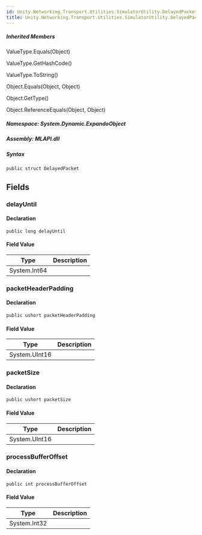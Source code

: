 ```yaml
---  
id: Unity.Networking.Transport.Utilities.SimulatorUtility.DelayedPacket  
title: Unity.Networking.Transport.Utilities.SimulatorUtility.DelayedPacket  
---
```


<div class="markdown level0 summary">

</div>

<div class="markdown level0 conceptual">

</div>

<div class="inheritedMembers">

##### Inherited Members

<div>

ValueType.Equals(Object)

</div>

<div>

ValueType.GetHashCode()

</div>

<div>

ValueType.ToString()

</div>

<div>

Object.Equals(Object, Object)

</div>

<div>

Object.GetType()

</div>

<div>

Object.ReferenceEquals(Object, Object)

</div>

</div>

##### **Namespace**: System.Dynamic.ExpandoObject

##### **Assembly**: MLAPI.dll

##### Syntax

    public struct DelayedPacket

## Fields

### delayUntil

<div class="markdown level1 summary">

</div>

<div class="markdown level1 conceptual">

</div>

#### Declaration

    public long delayUntil

#### Field Value

| Type         | Description |
|--------------|-------------|
| System.Int64 |             |

### packetHeaderPadding

<div class="markdown level1 summary">

</div>

<div class="markdown level1 conceptual">

</div>

#### Declaration

    public ushort packetHeaderPadding

#### Field Value

| Type          | Description |
|---------------|-------------|
| System.UInt16 |             |

### packetSize

<div class="markdown level1 summary">

</div>

<div class="markdown level1 conceptual">

</div>

#### Declaration

    public ushort packetSize

#### Field Value

| Type          | Description |
|---------------|-------------|
| System.UInt16 |             |

### processBufferOffset

<div class="markdown level1 summary">

</div>

<div class="markdown level1 conceptual">

</div>

#### Declaration

    public int processBufferOffset

#### Field Value

| Type         | Description |
|--------------|-------------|
| System.Int32 |             |
